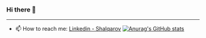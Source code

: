 ### Hi there 👋
---

- 📫 How to reach me: [Linkedin - Shalqarov](https://www.linkedin.com/in/shalqarov/)
[![Anurag's GitHub stats](https://github-readme-stats.vercel.app/api?username=Shalqarov)](https://github.com/anuraghazra/github-readme-stats)
<!--
**Shalqarov/Shalqarov** is a ✨ _special_ ✨ repository because its `README.md` (this file) appears on your GitHub profile.

Here are some ideas to get you started:

- 🔭 I’m currently working on ...
- 🌱 I’m currently learning ...
- 👯 I’m looking to collaborate on ...
- 🤔 I’m looking for help with ...
- 💬 Ask me about ...

- 😄 Pronouns: ...
- ⚡ Fun fact: ...
-->
